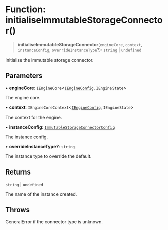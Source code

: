 # Function: initialiseImmutableStorageConnector()

> **initialiseImmutableStorageConnector**(`engineCore`, `context`, `instanceConfig`, `overrideInstanceType`?): `string` \| `undefined`

Initialise the immutable storage connector.

## Parameters

• **engineCore**: `IEngineCore`\<[`IEngineConfig`](../interfaces/IEngineConfig.md), `IEngineState`\>

The engine core.

• **context**: `IEngineCoreContext`\<[`IEngineConfig`](../interfaces/IEngineConfig.md), `IEngineState`\>

The context for the engine.

• **instanceConfig**: [`ImmutableStorageConnectorConfig`](../type-aliases/ImmutableStorageConnectorConfig.md)

The instance config.

• **overrideInstanceType?**: `string`

The instance type to override the default.

## Returns

`string` \| `undefined`

The name of the instance created.

## Throws

GeneralError if the connector type is unknown.
